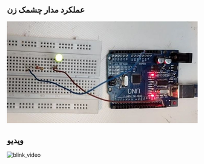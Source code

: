 ## عملکرد مدار چشمک زن
![blink_circuit](/media/High.jpg)

## ویدیو
![blink_video](https://github.com/AzamSepahi/Ardino-01/blob/main/media/GIF.gif)

